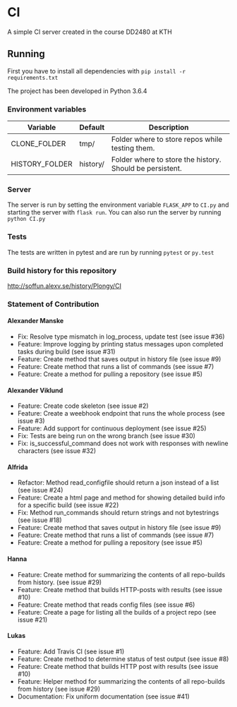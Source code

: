 # CI

A simple CI server created in the course DD2480 at KTH


## Running
First you have to install all dependencies with `pip install -r requirements.txt`

The project has been developed in Python 3.6.4

### Environment variables
|Variable       | Default  | Description                                             |
|---------------|----------|---------------------------------------------------------|
|CLONE_FOLDER   |  tmp/    | Folder where to store repos while testing them.         |
|HISTORY_FOLDER | history/ | Folder where to store the history. Should be persistent.|

### Server
The server is run by setting the environment variable `FLASK_APP` 
to `CI.py` and starting the server with `flask run`. You can also 
run the server by running `python CI.py`

### Tests
The tests are written in pytest and are run by running `pytest` or `py.test`

### Build history for this repository
http://soffun.alexv.se/history/Plongy/CI

### Statement of Contribution
#### Alexander Manske
* Fix: Resolve type mismatch in log_process, update test (see issue #36)
* Feature: Improve logging by printing status messages upon completed tasks during build (see issue #31)
* Feature: Create method that saves output in history file (see issue #9)
* Feature: Create method that runs a list of commands (see issue #7)
* Feature: Create a method for pulling a repository (see issue #5)

#### Alexander Viklund
* Feature: Create code skeleton (see issue #2)
* Feature: Create a weebhook endpoint that runs the whole process (see issue #3)
* Feature: Add support for continuous deployment (see issue #25)
* Fix: Tests are being run on the wrong branch (see issue #30)
* Fix: is_successful_command does not work with responses with newline characters (see issue #32)

#### Alfrida
* Refactor: Method read_configfile should return a json instead of a list (see issue #24)
* Feature: Create a html page and method for showing detailed build info for a specific build (see issue #22)
* Fix: Method run_commands should return strings and not bytestrings (see issue #18)
* Feature: Create method that saves output in history file (see issue #9)
* Feature: Create method that runs a list of commands (see issue #7)
* Feature: Create a method for pulling a repository (see issue #5)

#### Hanna
* Feature: Create method for summarizing the contents of all repo-builds from history. (see issue #29)
* Feature: Create method that builds HTTP-posts with results (see issue #10)
* Feature: Create method that reads config files (see issue #6)
* Feature: Create a page for listing all the builds of a project repo (see issue #21)

#### Lukas
* Feature: Add Travis CI (see issue #1)
* Feature: Create method to determine status of test output (see issue #8)
* Feature: Create method that builds HTTP post with results (see issue #10)
* Feature: Helper method for summarizing the contents of all repo-builds from history (see issue #29)
* Documentation: Fix uniform documentation (see issue #41)
